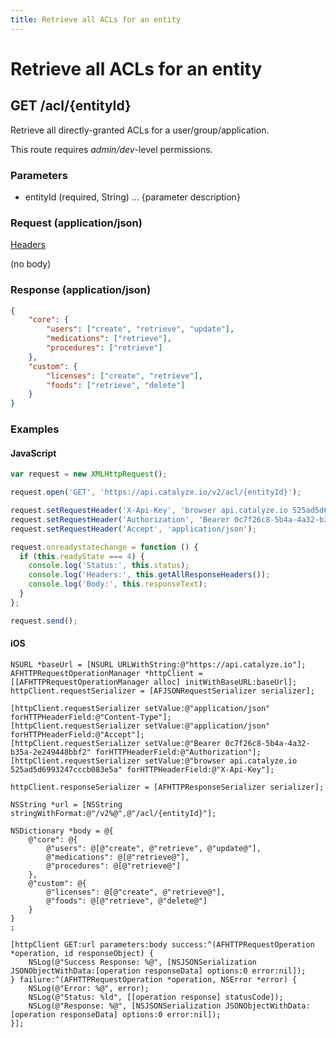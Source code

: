 ```yaml
---
title: Retrieve all ACLs for an entity
---
```


# Retrieve all ACLs for an entity

## GET /acl/{entityId}
Retrieve all directly-granted ACLs for a user/group/application.

This route requires *admin/dev*-level permissions.

### Parameters

* entityId (required, String) ... {parameter description}

### Request (application/json)

[Headers](/api-reference/overview/headers)

(no body)
### Response (application/json)

```json
{
    "core": {
        "users": ["create", "retrieve", "update"],
        "medications": ["retrieve"],
        "procedures": ["retrieve"]
    },
    "custom": {
        "licenses": ["create", "retrieve"],
        "foods": ["retrieve", "delete"]
    }
}
```

### Examples

#### JavaScript

```javascript
var request = new XMLHttpRequest();

request.open('GET', 'https://api.catalyze.io/v2/acl/{entityId}');

request.setRequestHeader('X-Api-Key', 'browser api.catalyze.io 525ad5d6993247cccb083e5a');
request.setRequestHeader('Authorization', 'Bearer 0c7f26c8-5b4a-4a32-b35a-2e249448bbf2');
request.setRequestHeader('Accept', 'application/json');

request.onreadystatechange = function () {
  if (this.readyState === 4) {
    console.log('Status:', this.status);
    console.log('Headers:', this.getAllResponseHeaders());
    console.log('Body:', this.responseText);
  }
};

request.send();
```


#### iOS

```objc
NSURL *baseUrl = [NSURL URLWithString:@"https://api.catalyze.io"];
AFHTTPRequestOperationManager *httpClient = [[AFHTTPRequestOperationManager alloc] initWithBaseURL:baseUrl];
httpClient.requestSerializer = [AFJSONRequestSerializer serializer];

[httpClient.requestSerializer setValue:@"application/json" forHTTPHeaderField:@"Content-Type"];
[httpClient.requestSerializer setValue:@"application/json" forHTTPHeaderField:@"Accept"];
[httpClient.requestSerializer setValue:@"Bearer 0c7f26c8-5b4a-4a32-b35a-2e249448bbf2" forHTTPHeaderField:@"Authorization"];
[httpClient.requestSerializer setValue:@"browser api.catalyze.io 525ad5d6993247cccb083e5a" forHTTPHeaderField:@"X-Api-Key"];

httpClient.responseSerializer = [AFHTTPResponseSerializer serializer];

NSString *url = [NSString stringWithFormat:@"/v2%@",@"/acl/{entityId}"];

NSDictionary *body = @{
    @"core": @{
        @"users": @[@"create", @"retrieve", @"update@"],
        @"medications": @[@"retrieve@"],
        @"procedures": @[@"retrieve@"]
    },
    @"custom": @{
        @"licenses": @[@"create", @"retrieve@"],
        @"foods": @[@"retrieve", @"delete@"]
    }
}
;

[httpClient GET:url parameters:body success:^(AFHTTPRequestOperation *operation, id responseObject) {
    NSLog(@"Success Response: %@", [NSJSONSerialization JSONObjectWithData:[operation responseData] options:0 error:nil]);
} failure:^(AFHTTPRequestOperation *operation, NSError *error) {
    NSLog(@"Error: %@", error);
    NSLog(@"Status: %ld", [[operation response] statusCode]);
    NSLog(@"Response: %@", [NSJSONSerialization JSONObjectWithData:[operation responseData] options:0 error:nil]);
}];
```


